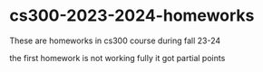 # cs300-2023-2024-homeworks

These are homeworks in cs300 course during fall 23-24

the first homework is not working fully it got partial points

